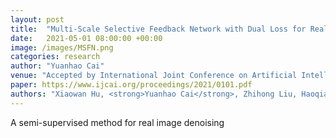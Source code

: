 ```yaml
---
layout: post
title:  "Multi-Scale Selective Feedback Network with Dual Loss for Real Image Denoising"
date:   2021-05-01 08:00:00 +00:00
image: /images/MSFN.png
categories: research
author: "Yuanhao Cai"
venue: "Accepted by International Joint Conference on Artificial Intelligence (IJCAI) as <strong>Oral</strong>"
paper: https://www.ijcai.org/proceedings/2021/0101.pdf
authors: "Xiaowan Hu, <strong>Yuanhao Cai</strong>, Zhihong Liu, Haoqian Wang, and Yulun Zhang"
---
```

A semi-supervised method for real image denoising